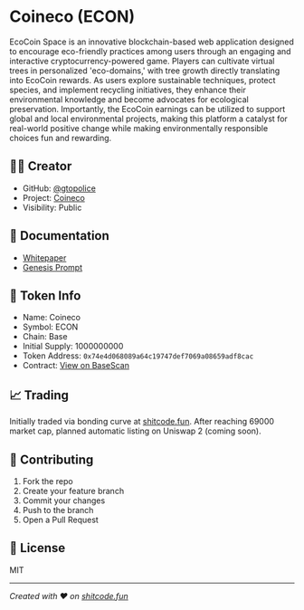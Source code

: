 # Coineco (ECON)

EcoCoin Space is an innovative blockchain-based web application designed to encourage eco-friendly practices among users through an engaging and interactive cryptocurrency-powered game. Players can cultivate virtual trees in personalized 'eco-domains,' with tree growth directly translating into EcoCoin rewards. As users explore sustainable techniques, protect species, and implement recycling initiatives, they enhance their environmental knowledge and become advocates for ecological preservation. Importantly, the EcoCoin earnings can be utilized to support global and local environmental projects, making this platform a catalyst for real-world positive change while making environmentally responsible choices fun and rewarding.

## 👨‍💻 Creator
- GitHub: [@gtopolice](https://github.com/gtopolice)
- Project: [Coineco](https://github.com/shitcode-fun/ecocoin433)
- Visibility: Public

## 📄 Documentation
- [Whitepaper](./Whitepaper.md)
- [Genesis Prompt](./GenesisPrompt.md)


## 🚀 Token Info
- Name: Coineco
- Symbol: ECON
- Chain: Base
- Initial Supply: 1000000000
- Token Address: `0x74e4d068089a64c19747def7069a08659adf8cac`
- Contract: [View on BaseScan](https://basescan.org/address/0x74e4d068089a64c19747def7069a08659adf8cac)

## 📈 Trading
Initially traded via bonding curve at [shitcode.fun](https://shitcode.fun).
After reaching 69000 market cap, planned automatic listing on Uniswap 2 (coming soon).

## 🤝 Contributing
1. Fork the repo
2. Create your feature branch
3. Commit your changes
4. Push to the branch
5. Open a Pull Request

## 📜 License
MIT

---
*Created with ❤️ on [shitcode.fun](https://shitcode.fun)*